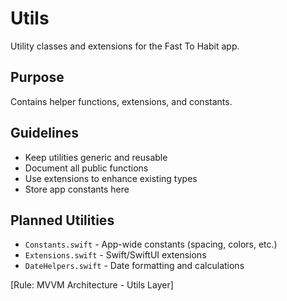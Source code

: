 # Utils

Utility classes and extensions for the Fast To Habit app.

## Purpose
Contains helper functions, extensions, and constants.

## Guidelines
- Keep utilities generic and reusable
- Document all public functions
- Use extensions to enhance existing types
- Store app constants here

## Planned Utilities
- `Constants.swift` - App-wide constants (spacing, colors, etc.)
- `Extensions.swift` - Swift/SwiftUI extensions
- `DateHelpers.swift` - Date formatting and calculations

[Rule: MVVM Architecture - Utils Layer]
